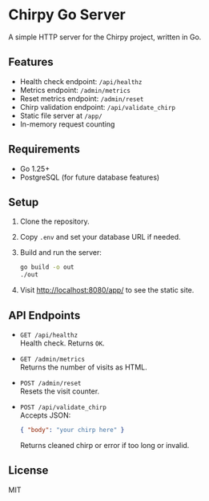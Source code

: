 # Chirpy Go Server

A simple HTTP server for the Chirpy project, written in Go.

## Features

- Health check endpoint: `/api/healthz`
- Metrics endpoint: `/admin/metrics`
- Reset metrics endpoint: `/admin/reset`
- Chirp validation endpoint: `/api/validate_chirp`
- Static file server at `/app/`
- In-memory request counting

## Requirements

- Go 1.25+
- PostgreSQL (for future database features)

## Setup

1. Clone the repository.
2. Copy `.env` and set your database URL if needed.
3. Build and run the server:

   ```sh
   go build -o out
   ./out
   ```

4. Visit [http://localhost:8080/app/](http://localhost:8080/app/) to see the static site.

## API Endpoints

- `GET /api/healthz`  
  Health check. Returns `OK`.

- `GET /admin/metrics`  
  Returns the number of visits as HTML.

- `POST /admin/reset`  
  Resets the visit counter.

- `POST /api/validate_chirp`  
  Accepts JSON:  
  ```json
  { "body": "your chirp here" }
  ```
  Returns cleaned chirp or error if too long or invalid.

## License

MIT
